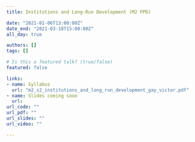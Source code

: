 ```yaml
---
title: Institutions and Long-Run Development (M2 PPD)

date: "2021-01-06T13:00:00Z"
date_end: "2021-03-18T15:00:00Z"
all_day: true

authors: []
tags: []

# Is this a featured talk? (true/false)
featured: false

links:
- name: Syllabus
  url: "m2_s2_institutions_and_long_run_development_gay_victor.pdf"
- name: Slides coming soon
  url: 
url_code: ""
url_pdf: ""
url_slides: ""
url_video: ""

---
```

